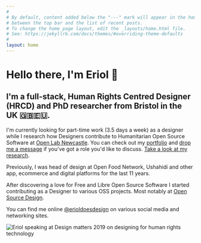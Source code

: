 ```yaml
---
#
# By default, content added below the "---" mark will appear in the home page
# between the top bar and the list of recent posts.
# To change the home page layout, edit the _layouts/home.html file.
# See: https://jekyllrb.com/docs/themes/#overriding-theme-defaults
#
layout: home
---
```


# Hello there, I'm Eriol 🦊
## I'm a full-stack, Human Rights Centred Designer (HRCD) and PhD researcher from Bristol in the UK 🇬🇧🇪🇺.

I'm currently looking for part-time work (3.5 days a week) as a designer while I research how Designers contribute to Humanitarian Open Source Software at [Open Lab Newcastle](https://openlab.ncl.ac.uk/people/eriol-fox/). You can check out my [portfolio](https://erioldoesdesign.github.io/portfolio/) and [drop me a message](mailto:erioldoesdesign@gmail.com) if you've got a role you'd like to discuss.
[Take a look at my research](https://github.com/Erioldoesdesign/Design_HOSS_PhD).

Previously, I was head of design at Open Food Network, Ushahidi and other app, ecommerce and digital platforms for the last 11 years. 

After discovering a love for Free and Libre Open Source Software I started contributing as a Designer to various OSS projects. Most notably at [Open Source Design](http://opensourcedesign.net/).

You can find me online [@erioldoesdesign](https://twitter.com/EriolDoesDesign) on various social media and networking sites.

![Eriol speaking at Design matters 2019 on designing for human rights technology](https://erioldoesdesign.com/wp/wp-content/uploads/2014/12/eriol-main-pg-2.jpg "Eriol speaking at Design matters 2019 on designing for human rights technology")




